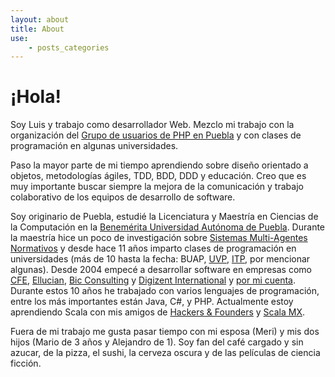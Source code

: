 ```yaml
---
layout: about
title: About
use:
    - posts_categories
---
```

# ¡Hola!

Soy Luis y trabajo como desarrollador Web. Mezclo mi trabajo con la organización del
[Grupo de usuarios de PHP en Puebla][1] y con clases de programación en algunas universidades.

Paso la mayor parte de mi tiempo aprendiendo sobre diseño orientado a objetos, metodologías ágiles, TDD, BDD, DDD y
educación. Creo que es muy importante buscar siempre la mejora de la comunicación y trabajo colaborativo de los equipos
de desarrollo de software.

Soy originario de Puebla, estudié la Licenciatura y Maestría en Ciencias de la Computación en la
[Benemérita Universidad Autónoma de Puebla][2]. Durante la maestría hice un poco de investigación sobre
[Sistemas Multi-Agentes Normativos][3] y desde hace 11 años imparto clases de programación en universidades (más de 10
hasta la fecha: BUAP, [UVP][4], [ITP][5], por mencionar algunas). Desde 2004 empecé a desarrollar software en empresas
como [CFE][6], [Ellucian][7], [Bic Consulting][8] y [Digizent International][9] y [por mi cuenta][12]. Durante estos 10 años
he trabajado con varios lenguajes de programación, entre los más importantes están Java, C#, y PHP. Actualmente estoy
aprendiendo Scala con mis amigos de [Hackers & Founders][10] y [Scala MX][11].

Fuera de mi trabajo me gusta pasar tiempo con mi esposa (Meri) y mis dos hijos (Mario de 3 años y Alejandro de 1). Soy
fan del café cargado y sin azucar, de la pizza, el sushi, la cerveza oscura y de las películas de ciencia ficción.

[1]: http://www.comunidadphppuebla.com
[2]: http://www.cs.buap.mx/
[3]: http://link.springer.com/chapter/10.1007%2F978-3-540-74459-7_13#page-1
[4]: http://www.uvp.mx/
[5]: http://www.itpuebla.net/
[6]: http://www.cfe.gob.mx/paginas/home.aspx
[7]: http://www.ellucian.com/
[8]: http://www.biconsulting.mx/
[9]: http://www.digizent.com/
[10]: http://www.hfpuebla.org/
[11]: http://scala.org.mx/
[12]: http://www.mandragora-web-systems.com/

